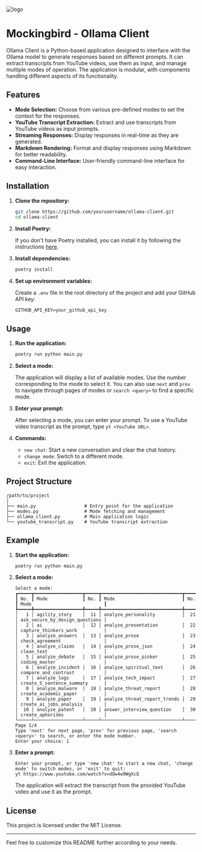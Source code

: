 
![logo](image.png)
# Mockingbird - Ollama Client

Ollama Client is a Python-based application designed to interface with the Ollama model to generate responses based on different prompts. It can extract transcripts from YouTube videos, use them as input, and manage multiple modes of operation. The application is modular, with components handling different aspects of its functionality.

## Features

- **Mode Selection:** Choose from various pre-defined modes to set the context for the responses.
- **YouTube Transcript Extraction:** Extract and use transcripts from YouTube videos as input prompts.
- **Streaming Responses:** Display responses in real-time as they are generated.
- **Markdown Rendering:** Format and display responses using Markdown for better readability.
- **Command-Line Interface:** User-friendly command-line interface for easy interaction.

## Installation

1. **Clone the repository:**

   ```sh
   git clone https://github.com/yourusername/ollama-client.git
   cd ollama-client
   ```

2. **Install Poetry:**

   If you don't have Poetry installed, you can install it by following the instructions [here](https://python-poetry.org/docs/#installation).

3. **Install dependencies:**

   ```sh
   poetry install
   ```

4. **Set up environment variables:**

   Create a `.env` file in the root directory of the project and add your GitHub API key:

   ```env
   GITHUB_API_KEY=your_github_api_key
   ```

## Usage

1. **Run the application:**

   ```sh
   poetry run python main.py
   ```

2. **Select a mode:**

   The application will display a list of available modes. Use the number corresponding to the mode to select it. You can also use `next` and `prev` to navigate through pages of modes or `search <query>` to find a specific mode.

3. **Enter your prompt:**

   After selecting a mode, you can enter your prompt. To use a YouTube video transcript as the prompt, type `yt <YouTube URL>`.

4. **Commands:**

   - `new chat`: Start a new conversation and clear the chat history.
   - `change mode`: Switch to a different mode.
   - `exit`: Exit the application.

## Project Structure

```plaintext
/path/to/project
│
├── main.py                  # Entry point for the application
├── modes.py                 # Mode fetching and management
├── ollama_client.py         # Main application logic
└── youtube_transcript.py    # YouTube transcript extraction
```

## Example

1. **Start the application:**

   ```sh
   poetry run python main.py
   ```

2. **Select a mode:**

   ```plaintext
   Select a mode:
   ┏━━━━━┳━━━━━━━━━━━━━━━━━━┳━━━━━┳━━━━━━━━━━━━━━━━━━━━━━━━━━━━━━┳━━━━━┳━━━━━━━━━━━━━━━━━━━━━━━━━━━━━━━━┓
   ┃ No. ┃ Mode             ┃ No. ┃ Mode                         ┃ No. ┃ Mode                           ┃
   ┡━━━━━╇━━━━━━━━━━━━━━━━━━╇━━━━━╇━━━━━━━━━━━━━━━━━━━━━━━━━━━━━━╇━━━━━╇━━━━━━━━━━━━━━━━━━━━━━━━━━━━━━━━┩
   │   1 │ agility_story    │  11 │ analyze_personality          │  21 │ ask_secure_by_design_questions │
   │   2 │ ai               │  12 │ analyze_presentation         │  22 │ capture_thinkers_work          │
   │   3 │ analyze_answers  │  13 │ analyze_prose                │  23 │ check_agreement                │
   │   4 │ analyze_claims   │  14 │ analyze_prose_json           │  24 │ clean_text                     │
   │   5 │ analyze_debate   │  15 │ analyze_prose_pinker         │  25 │ coding_master                  │
   │   6 │ analyze_incident │  16 │ analyze_spiritual_text       │  26 │ compare_and_contrast           │
   │   7 │ analyze_logs     │  17 │ analyze_tech_impact          │  27 │ create_5_sentence_summary      │
   │   8 │ analyze_malware  │  18 │ analyze_threat_report        │  28 │ create_academic_paper          │
   │   9 │ analyze_paper    │  19 │ analyze_threat_report_trends │  29 │ create_ai_jobs_analysis        │
   │  10 │ analyze_patent   │  20 │ answer_interview_question    │  30 │ create_aphorisms               │
   └─────┴──────────────────┴─────┴──────────────────────────────┴─────┴────────────────────────────────┘
   Page 1/4
   Type 'next' for next page, 'prev' for previous page, 'search <query>' to search, or enter the mode number.
   Enter your choice: 1
   ```

3. **Enter a prompt:**

   ```plaintext
   Enter your prompt, or type 'new chat' to start a new chat, 'change mode' to switch modes, or 'exit' to quit:
   yt https://www.youtube.com/watch?v=dQw4w9WgXcQ
   ```

   The application will extract the transcript from the provided YouTube video and use it as the prompt.

## License

This project is licensed under the MIT License.

---

Feel free to customize this README further according to your needs.
